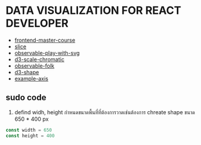 # DATA VISUALIZATION FOR REACT DEVELOPER

- [frontend-master-course](https://frontendmasters.com/courses/d3-js-react/)
- [slice](https://slides.com/shirleywu/deck-11#/)
- [observable-play-with-svg](https://observablehq.com/@sxywu/data-visualization-for-react-developers-starter)
- [d3-scale-chromatic](https://github.com/d3/d3-scale-chromatic)
- [observable-folk](https://observablehq.com/d/295773f8e4142619)
- [d3-shape](https://github.com/d3/d3-shape)
- [example-axis](https://www.d3-graph-gallery.com/graph/custom_axis.html)

## sudo code

1. defind widh, height กำหนดขนาดพื้นที่ที่ต้องการวาดเช่นต้องการ chreate shape ขนาด 650 \* 400 px

```Javascript
const width = 650
const height = 400
```
